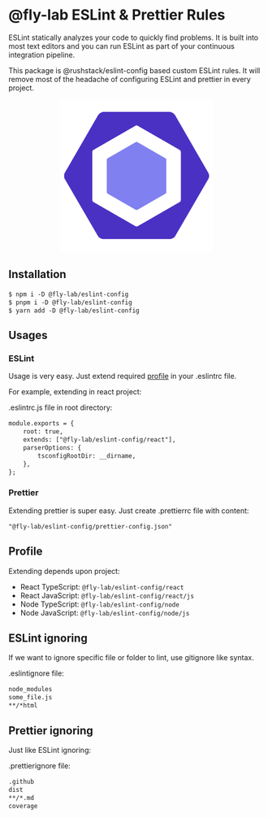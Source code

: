 # @fly-lab ESLint & Prettier Rules

ESLint statically analyzes your code to quickly find problems. It is built into most text editors and you can run ESLint as part of your continuous integration pipeline.

This package is @rushstack/eslint-config based custom ESLint rules. It will remove most of the headache of configuring ESLint and prettier in every project.

<p align="center">
    <img src="./eslint.png" alt="@fly-lab ESLint & Prettier Rules" width="300" height="300" />
</p>

## Installation

```shell
$ npm i -D @fly-lab/eslint-config
$ pnpm i -D @fly-lab/eslint-config
$ yarn add -D @fly-lab/eslint-config
```

## Usages

### ESLint

Usage is very easy. Just extend required [profile](#profile) in your .eslintrc file.

For example, extending in react project:

.eslintrc.js file in root directory:

```shell
module.exports = {
	root: true,
	extends: ["@fly-lab/eslint-config/react"],
	parserOptions: {
		tsconfigRootDir: __dirname,
	},
};
```

### Prettier

Extending prettier is super easy. Just create .prettierrc file with content:

```shell
"@fly-lab/eslint-config/prettier-config.json"
```

## Profile

Extending depends upon project:

- React TypeScript: `@fly-lab/eslint-config/react`
- React JavaScript: `@fly-lab/eslint-config/react/js`
- Node TypeScript: `@fly-lab/eslint-config/node`
- Node JavaScript: `@fly-lab/eslint-config/node/js`

## ESLint ignoring

If we want to ignore specific file or folder to lint, use gitignore like syntax.

.eslintignore file:

```eslint
node_modules
some_file.js
**/*html
```

## Prettier ignoring

Just like ESLint ignoring:

.prettierignore file:

```eslint
.github
dist
**/*.md
coverage
```